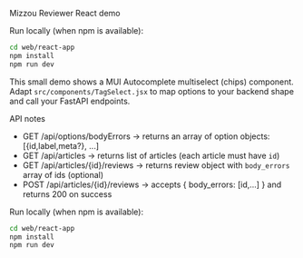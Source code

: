 Mizzou Reviewer React demo

Run locally (when npm is available):

```bash
cd web/react-app
npm install
npm run dev
```

This small demo shows a MUI Autocomplete multiselect (chips) component. Adapt `src/components/TagSelect.jsx` to map options to your backend shape and call your FastAPI endpoints.

API notes
- GET /api/options/bodyErrors -> returns an array of option objects: [{id,label,meta?}, ...]
- GET /api/articles -> returns list of articles (each article must have `id`)
- GET /api/articles/{id}/reviews -> returns review object with `body_errors` array of ids (optional)
- POST /api/articles/{id}/reviews -> accepts { body_errors: [id,...] } and returns 200 on success

Run locally (when npm is available):

```bash
cd web/react-app
npm install
npm run dev
```
